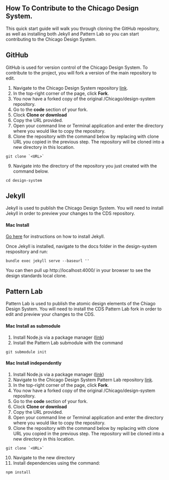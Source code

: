 

## How To Contribute to the Chicago Design System.

This quick start guide will walk you through cloning the GitHub repository, as well as installing both Jekyll and Pattern Lab so you can start contributing to the Chicago Design System.


## GitHub

GitHub is used for version control of the Chicago Design System. To contribute to the project, you will fork a version of the main repository to edit.

1. Navigate to the Chicago Design System repository [link](https://github.com/Chicago/design-system).
2. In the top-right corner of the page, click **Fork**.
3. You now have a forked copy of the original /Chicago/design-system repository.
4. Go to the **code** section of your fork.
5. Clock **Clone or download**
6. Copy the URL provided.
7. Open your command line or Terminal application and enter the directory where you would like to copy the repository.
8. Clone the repository with the command below by replacing <URL> with clone URL you copied in the previous step. The repository will be cloned into a new directory in this location.
```
git clone `<URL>`
```
9. Navigate into the directory of the repository you just created with the command below.
```
cd design-system
```

## Jekyll

Jekyll is used to publish the Chicago Design System. You will need to install Jekyll in order to preview your changes to the CDS repository.

#### Mac Install

[Go here](https://jekyllrb.com/docs/quickstart/) for instructions on how to install Jekyll.

Once Jekyll is installed, navigate to the docs folder in the design-system respository and run:

```
bundle exec jekyll serve --baseurl ''
```

You can then pull up http://localhost:4000/ in your browser to see the design standards local clone.

## Pattern Lab

Pattern Lab is used to publish the atomic design elements of the Chiago Design System. You will need to install the CDS Pattern Lab fork in order to edit and preview your changes to the CDS.

#### Mac Install as submodule

1. Install Node.js via a package manager ([link](https://nodejs.org/en/download/package-manager/#macos))
2. Install the Pattern Lab submodule with the command 
```
git submodule init
```

#### Mac Install independently

1. Install Node.js via a package manager ([link](https://nodejs.org/en/download/package-manager/#macos))
2. Navigate to the Chicago Design System Pattern Lab repository [link](https://github.com/Chicago/patternlab-node).
3. In the top-right corner of the page, click **Fork**.
4. You now have a forked copy of the original /Chicago/design-system repository.
5. Go to the **code** section of your fork.
6. Clock **Clone or download**
7. Copy the URL provided.
8. Open your command line or Terminal application and enter the directory where you would like to copy the repository.
9. Clone the repository with the command below by replacing <URL> with clone URL you copied in the previous step. The repository will be cloned into a new directory in this location.
```
git clone `<URL>`
```
10. Navigate to the new directory
11. Install dependencies using the command:
```
npm install
```

<!---
## To delete:
1. treehouse install stuff for each
2. npm install stuff
3. gulp install stuff https://github.com/gulpjs/gulp/blob/4.0/docs/getting-started.md
4. Hey, you don't need to install Gulp.... so...
5. "npm install @pattern-lab/core" from https://github.com/pattern-lab/patternlab-node/tree/master/packages/core


Install Node.
Install Gulp.

You could probably avoid installing Gulp, to be honest.

Then I tried to npm install @pattern-lab/core. That worked so long as I was in the root of my user directory. Elsewhere, like in a folder to start a github repo, not so much.

So, instead I forked https://github.com/pattern-lab/patternlab-node

npm i @pattern-lab/core
npm i @pattern-lab/uikit-workshop
npm i @pattern-lab/engine-mustache


I removed Gulp.

## Attempt 37

0. Install homebrew.
1. Install node: brew install etc.


-->
